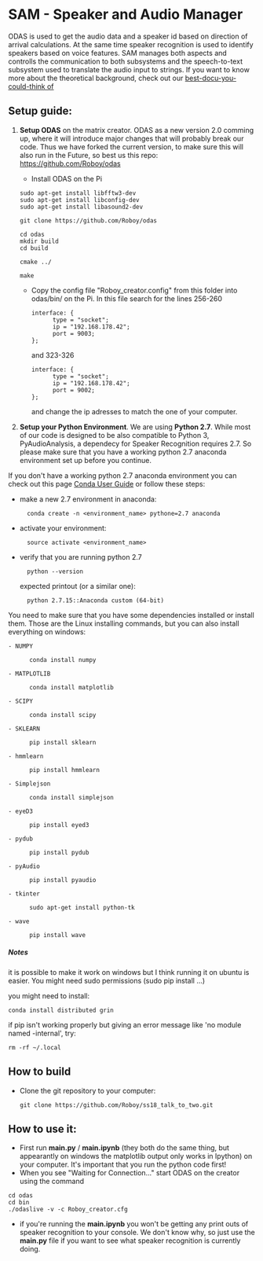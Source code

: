 # SAM - Speaker and Audio Manager

ODAS is used to get the audio data and a speaker id based on direction of arrival calculations. At the same time speaker recognition is used to identify speakers based on voice features.
SAM manages both aspects and controlls the communication to both subsystems and the speech-to-text subsystem used to translate the audio input to strings.
If you want to know more about the theoretical background, check out our [best-docu-you-could-think of](https://devanthro.atlassian.net/wiki/spaces/SS18/pages/246546662/Best+Docu+you+could+think+of)



## Setup guide:

1. **Setup ODAS** on the matrix creator. ODAS as a new version 2.0 comming up, where it will introduce major changes that will probably break our code. Thus we have forked the current version, to make sure this will also run in the Future, so best us this repo: https://github.com/Roboy/odas
    - Install ODAS on the Pi
    ```
    sudo apt-get install libfftw3-dev
    sudo apt-get install libconfig-dev
    sudo apt-get install libasound2-dev
    ```

    ```
    git clone https://github.com/Roboy/odas

    cd odas
    mkdir build
    cd build

    cmake ../

    make
    ```
    - Copy the config file "Roboy_creator.config" from this folder into odas/bin/ on the Pi.
      In this file search for the lines 256-260

      ```
      interface: {
            type = "socket";
            ip = "192.168.178.42";
            port = 9003;
      };
      ```    
      and 323-326
      ```
      interface: {
            type = "socket";
            ip = "192.168.178.42";
            port = 9002;
      };
      ```   
      and change the ip adresses to match the one of your computer.

2. **Setup your Python Environment**. We are using **Python 2.7**. While most of our code is designed to be also compatible to Python 3, PyAudioAnalysis, a dependecy for Speaker Recognition requires 2.7. So please make sure that you have a working python 2.7 anaconda environment set up before you continue.

 If you don't have a working python 2.7 anaconda environment you can check out this page [Conda User Guide](https://conda.io/docs/user-guide/tasks/manage-python.html) or follow these steps:
  - make a new 2.7 environment in anaconda:

          conda create -n <environment_name> pythone=2.7 anaconda

  - activate your environment:

          source activate <environment_name>

  - verify that you are running python 2.7

          python --version

      expected printout (or a similar one):

          python 2.7.15::Anaconda custom (64-bit)

  You need to make sure that you have some dependencies installed or install them. Those are the Linux installing commands, but you can also install everything on windows:

    - NUMPY

          conda install numpy

    - MATPLOTLIB

          conda install matplotlib

    - SCIPY

          conda install scipy  

    - SKLEARN

          pip install sklearn

    - hmmlearn

          pip install hmmlearn

    - Simplejson

          conda install simplejson

    - eyeD3

          pip install eyed3

    - pydub

          pip install pydub

    - pyAudio

          pip install pyaudio

    - tkinter

          sudo apt-get install python-tk

    - wave

          pip install wave

##### Notes
it is possible to make it work on windows but I think running it on ubuntu is easier.
You might need sudo permissions (sudo pip install ...)

you might need to install:

    conda install distributed grin

if pip isn't working properly but giving an error message like 'no module named -internal', try:

    rm -rf ~/.local

## How to build
- Clone the git repository to your computer:

      git clone https://github.com/Roboy/ss18_talk_to_two.git




## How to use it:
- First run **main.py** / **main.ipynb** (they both do the same thing, but appearantly on windows the matplotlib output only works in Ipython) on your computer. It's important that you run the python code first!
- When you see "Waiting for Connection..." start ODAS on the creator using the command
```
cd odas
cd bin
./odaslive -v -c Roboy_creator.cfg
```
- if you're running the **main.ipynb** you won't be getting any print outs of speaker recognition to your console. We don't know why, so just use the **main.py** file if you want to see what speaker recognition is currently doing.
